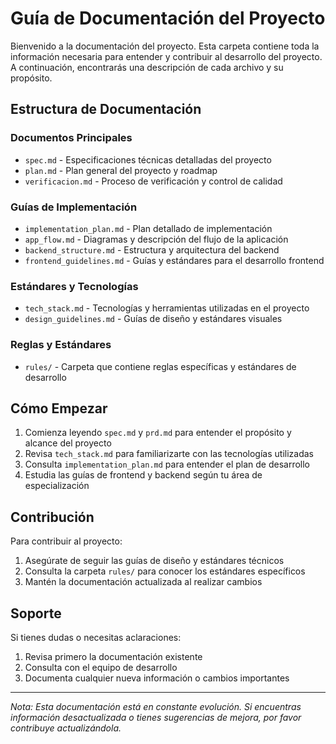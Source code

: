 # Guía de Documentación del Proyecto

Bienvenido a la documentación del proyecto. Esta carpeta contiene toda la información necesaria para entender y contribuir al desarrollo del proyecto. A continuación, encontrarás una descripción de cada archivo y su propósito.

## Estructura de Documentación

### Documentos Principales
- `spec.md` - Especificaciones técnicas detalladas del proyecto
- `plan.md` - Plan general del proyecto y roadmap
- `verificacion.md` - Proceso de verificación y control de calidad

### Guías de Implementación
- `implementation_plan.md` - Plan detallado de implementación
- `app_flow.md` - Diagramas y descripción del flujo de la aplicación
- `backend_structure.md` - Estructura y arquitectura del backend
- `frontend_guidelines.md` - Guías y estándares para el desarrollo frontend

### Estándares y Tecnologías
- `tech_stack.md` - Tecnologías y herramientas utilizadas en el proyecto
- `design_guidelines.md` - Guías de diseño y estándares visuales

### Reglas y Estándares
- `rules/` - Carpeta que contiene reglas específicas y estándares de desarrollo

## Cómo Empezar

1. Comienza leyendo `spec.md` y `prd.md` para entender el propósito y alcance del proyecto
2. Revisa `tech_stack.md` para familiarizarte con las tecnologías utilizadas
3. Consulta `implementation_plan.md` para entender el plan de desarrollo
4. Estudia las guías de frontend y backend según tu área de especialización

## Contribución

Para contribuir al proyecto:
1. Asegúrate de seguir las guías de diseño y estándares técnicos
2. Consulta la carpeta `rules/` para conocer los estándares específicos
3. Mantén la documentación actualizada al realizar cambios

## Soporte

Si tienes dudas o necesitas aclaraciones:
1. Revisa primero la documentación existente
2. Consulta con el equipo de desarrollo
3. Documenta cualquier nueva información o cambios importantes

---

*Nota: Esta documentación está en constante evolución. Si encuentras información desactualizada o tienes sugerencias de mejora, por favor contribuye actualizándola.*
